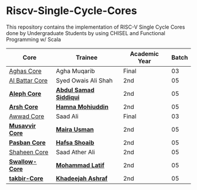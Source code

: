 # Riscv-Single-Cycle-Cores
This repository contains the implementation of RISC-V Single Cycle Cores done by Undergraduate Students by using CHISEL and Functional Programming w/ Scala

| Core  | Trainee  | Academic Year  | Batch  |
|---|---|---|---|
| [Aghas Core](https://github.com/merledu/Riscv-Single-Cycle-Cores/tree/main/Aghaas-Core)  | Agha Muqarib  | Final  |  03 |
| [Al Battar Core](https://github.com/merledu/Riscv-Single-Cycle-Cores/tree/main/Al%20Battar)  | Syed Owais Ali Shah  | 2nd  |  05 |
| [**Aleph Core**](https://github.com/merledu/Riscv-Single-Cycle-Cores/tree/main/Aleph-Core)  | [**Abdul Samad Siddiqui**](https://github.com/samadpls)  |  2nd | 05  |
| [**Arsh Core**](https://github.com/merledu/Riscv-Single-Cycle-Cores/tree/main/Arsh-Core)  | [**Hamna Mohiuddin**](https://github.com/hamnamohi) |  2nd | 05  |
| [Awwad Core](https://github.com/merledu/Riscv-Single-Cycle-Cores/tree/main/Awwad-Core)  | Saad Ali  |  Final | 03  |
| [**Musavvir Core**](https://github.com/merledu/Riscv-Single-Cycle-Cores/tree/main/Musavvir-Core) | [**Maira Usman**](https://github.com/Myrausman)  |  2nd | 05  |
| [**Pasban Core**](https://github.com/merledu/Riscv-Single-Cycle-Cores/tree/main/Pasban-Core) | [**Hafsa Shoaib**](https://github.com/Hafsa-shoaib989) | 2nd | 05 |
| [Shaheen Core](https://github.com/merledu/Riscv-Single-Cycle-Cores/tree/main/Shaheen-core(V2))  | Saad Ather Ali| 2nd  |  05 |
| [**Swallow-Core**](https://github.com/merledu/Riscv-Single-Cycle-Cores)  | [**Mohammad Latif**](https://github.com/latifbhatti)  |  2nd | 05  |
| [**takbir-Core**](https://github.com/merledu/Riscv-Single-Cycle-Core/tree/main/takbir-Core)  | [**Khadeejah Ashraf**](https://github.com/KHADEEJAH123)  |  2nd | 05  |
